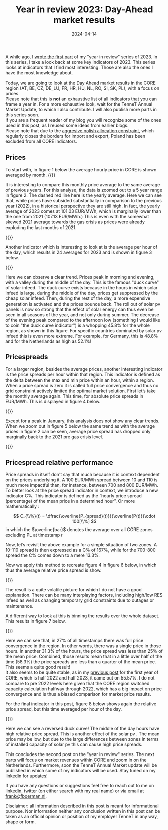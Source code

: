 ﻿---
title: "Year in review 2023: Day-Ahead market results"
date: 2024-04-14
draft: false
description: "In this second part of my year in review series we take a look at the day ahead market results, specifically prices"
plotly: true
scientific: true
---
A while ago, I [wrote the first part](https://boerman.dev/posts/yearinreview/iva2023/) of my "year in review" series of 2023. In this series, I take a look back at some key indicators of 2023. This series looks at indicators that I find most interesting. Those are also the ones I have the most knowledge about. 

Today, we are going to look at the Day Ahead market results in the CORE region (AT, BE, CZ, DE_LU, FR, HR, HU, NL, RO, SI, SK, PL), with a focus on prices.  
Please note that this is **not** an exhaustive list of all indicators that you can frame a year in. For a more exhaustive look, wait for the TenneT Annual Market Update, to which I also contribute. I will also publish more parts in this series soon.  
If you are a frequent reader of my blog you will recognize some of the ones used in this post, as I reused some ideas from earlier blogs.  
Please note that due to the [aggresive polish allocation constraint](https://data.boerman.dev/d/jS3wx4Q4z/allocation-constraint-pl-statistics?orgId=1), which regularly closes the borders for import and export, Poland has been excluded from all CORE indicators.

## Prices
To start with, in figure 1 below the average hourly price in CORE is shown averaged by month.
{{<plotly json="fig_price_mean.json" height="300px" caption="Figure 1: Average Day Ahead price in CORE (excl. Poland) for 2023" >}}

It is interesting to compare this monthly price average to the same average of previous years. For this analyse,  the data is zoomed out to a 5 year range in figure 2. The dashed red line here is the yearly average.
Here we can see that, while prices have subsided substantially in comparison to the previous year (2022), in a historical perspective they are still high. In fact, the yearly average of 2023 comes at 101.03 EUR/MWh, which is marginally lower than the one from 2021 (107.13 EUR/MWh.) This is even with the somewhat skewed 2021 average towards the gas crisis as prices were already exploding the last months of 2021.

{{<plotly json="fig_price_mean_longer.json" height="400px" caption="Figure 2: Average Day Ahead price in CORE (excl. Poland) for 2018-2023" >}}

Another indicator which is interesting to look at is the average per hour of the day, which results in 24 averages for 2023 and is shown in figure 3 below.

{{<plotly json="df_prices_mean_hour_of_day.json" height="400px" caption="Figure 3: Average Day Ahead price in CORE (excl. Poland) for 2023 per hour of the day" >}}

Here we can observe a clear trend. Prices peak in morning and evening, with a valley during the middle of the day. This is the famous "duck curve" of solar infeed. The duck curve exists because in the hours in which solar infeed is large, during the middle of the day, prices get suppressed by the cheap solar infeed. Then, during the rest of the day, a more expensive generation is activated and the prices bounce back.
The roll out of solar pv panels is now so strong that the effect of solar energy can thus even be seen in all seasons of the year, and not only during summer.
The decrease of the evening peak compared to the afternoon low (something I would like to coin "the duck curve indicator") is a whopping 45.8% for the whole region, as shown in this figure. For specific countries dominated by solar pv infeed this is even more extreme. For example, for Germany, this is 48.8% and for the Netherlands as high as 52.1%!

## Pricespreads
For a larger region, besides the average prices, another interesting indicator is the price spreads per hour within that region. This indicator is defined as the delta between the max and min price within an hour, within a region.  When a price spread is zero it is called full price convergence and thus no grid constraint actively limited the optimal market solution.
First let’s take the monthly average again. This time, for absolute price spreads in EUR/MWh. This is displayed in figure 4 below.

{{<plotly json="fig_pricespread_mean.json" height="300px" caption="Figure 4: Average hourly DA price spread, per month in CORE region (excl. Poland) for 2023" >}}

Except for a peak in January, this analysis does not show any clear trends. When we zoom out in figure 5 below the same trend as with the average prices in figure 2 can be seen, average price spread has dropped only marginally back to the 2021 pre gas crisis level.

{{<plotly json="fig_pricespread_mean_month_longer.json" height="400px" caption="Figure 5: Average hourly DA price spread, per month in CORE (excl. Poland) for 2018-2023" >}}


## Pricespread relative performance
Price spreads in itself don't say that much because it is context dependent on the prices underlying it. A 100 EUR/MWh spread between 10 and 110 is much more impactful than, for instance, between 700 and 800 EUR/MWh.
To better look at the price spread indicator in context, we introduce a new indicator C%. This indicator is defined as the “hourly price spread (percentage) of the mean price in a determined hour”.
Or more mathematically :

$$ C_{\\%}(t) = \dfrac{\overline{P_{spread}(t)}}{\overline{P(t)}}\cdot 100[\\%] $$
in which the $\overline{bar}$ denotes the average over all CORE zones excluding PL at timestamp $t$

Now, let’s revisit the above example for a simple situation of two zones. A 10-110 spread is then expressed as a C% of 167%, while for the 700-800 spread the C% comes down to a mere 13.3%.

Now we apply this method to recreate figure 4 in figure 6 below, in which thus the average relative price spread is show.

{{<plotly json="fig_pricespread_pct_mean.json" height="300px" caption="Figure 6: Average relative price spread, per month in CORE region, (excl. Poland) for 2023" >}}

The result is a quite volatile picture for which I do not have a good explanation. There can be many interplaying factors, including high/low RES infeed as well as changing temporary grid constraints due to outages or maintenance.

A different way to look at this is binning the results over the whole dataset. This results in figure 7 below.

{{<plotly json="fig_spread_pct.json" height="300px" caption="Figure 7: Histogram of relative price spread CORE region (excl. Poland) in 2023" >}}

Here we can see that, in 27% of all timestamps there was full price convergence in the region. In other words, there was a single price in those hours. In another 31.3% of the hours, the price spread was less than 25% of the mean price. Combined, those results  mean that in a little over half of the time (58.3%) the price spreads are less than a quarter of the mean price. This seems a quite good result!  
It also seems to be quite stable, as in my [previous post](https://boerman.dev/posts/flowbased/corepriceconvergence/) for the first year of CORE, which is half 2022 and half 2023, it came out on 55.57%.
I do not compare to pre 2022 levels here given that the CORE region switched capacity calculation halfway through 2022, which has a big impact on price convergence and is thus a biased comparison for market price results.

For the final indicator in this post, figure 8 below shows again the relative price spread, but this time averaged per hour of the day.

{{<plotly json="fig_spread_pct_perhour.json" height="400px" caption="Fgiure 8: Average relative price spread per hour of the day, CORE region (excl. Poland) in 2023" >}}

Here we can see a reversed duck curve! The middle of the day hours have high relative price spread. This is another effect of the solar pv . The mean price may be low, but due to the large differences between zones in terms of installed capacity of solar pv this can cause high price spreads.


This concludes the second post on the "year in review" series. The next parts will focus on market revenues within CORE and zoom in on the Netherlands. Furthermore, soon the TenneT Annual Market update will be published in which some of my indicators will be used. Stay tuned on my linkedin for updates!

 If you have any questions or suggestions feel free to reach out to me on linkedin, twitter (on either search with my real name) or via email at [frank@fboerman.nl](mailto:frank@fboerman.nl).

Disclaimer: all information described in this post is meant for informational purpose. Nor information neither any conclusion written in this post can be taken as an official opinion or position of my employer TenneT in any way, shape or form.

